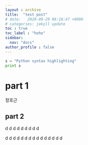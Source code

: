 ```yaml
---
layout : archive
title:  "test post"
# date:   2020-09-29 08:18:47 +0900
# categories: jekyll update
toc : true
toc_label : "hoho"
sidebar:
  nav: "docs"
author_profile : false
---
```



``` python
s = "Python syntax highlighting"
print s
```

# part 1
정호근

## part 2

d
d
d
d
d
d
d
d
d

d
d
d
d
d
d
d
d
d
d
d
d
d
d
d

